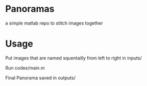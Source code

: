 # Panoramas
a simple matlab repo to stitch images together

# Usage
Put images that are named squentailly from left to right in inputs/

Run codes/main.m

Final Panorama saved in outputs/
